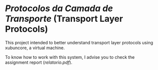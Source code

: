 # *Protocolos da Camada de Transporte* (Transport Layer Protocols)

This project intended to better understand transport layer protocols using xubuncore, a virtual machine.

To know how to work with this system, I advise you to check the assignment report (*relatorio.pdf*).
